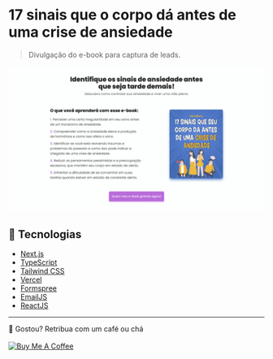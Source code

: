 # 17 sinais que o corpo dá antes de uma crise de ansiedade

> Divulgação do e-book para captura de leads.

<img src="public/demo.png">

## 🚀 Tecnologias

- [Next.js](https://nextjs.org/)
- [TypeScript](https://www.typescriptlang.org/)
- [Tailwind CSS](https://tailwindcss.com/)
- [Vercel](https://vercel.com/)
- [Formspree](https://formspree.io/)
- [EmailJS](https://www.emailjs.com/)
- [ReactJS](https://reactjs.org/)

<hr />
💜 Gostou? Retribua com um café ou chá
<br />
<br/>
<a href="https://www.buymeacoffee.com/gpaiva" target="_blank"><img src="https://cdn.buymeacoffee.com/buttons/v2/default-red.png" alt="Buy Me A Coffee" width="150" ></a>
